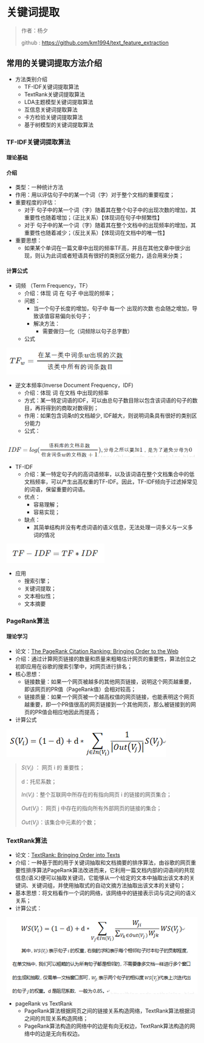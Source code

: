 # 关键词提取

> 作者：杨夕
> 
> github : https://github.com/km1994/text_feature_extraction

## 常用的关键词提取方法介绍

- 方法类别介绍
    - TF-IDF关键词提取算法
    - TextRank关键词提取算法
    - LDA主题模型关键词提取算法
    - 互信息关键词提取算法
    - 卡方检验关键词提取算法
    - 基于树模型的关键词提取算法

### TF-IDF关键词提取算法

#### 理论基础

#### 介绍
-  类型：一种统计方法
-  作用：用以评估句子中的某一个词（字）对于整个文档的重要程度；
-  重要程度的评估：
   -  对于 句子中的某一个词（字）随着其在整个句子中的出现次数的增加，其重要性也随着增加；（正比关系）【体现词在句子中频繁性】
   -  对于 句子中的某一个词（字）随着其在整个文档中的出现频率的增加，其重要性也随着减少；（反比关系）【体现词在文档中的唯一性】
- 重要思想：
  - 如果某个单词在一篇文章中出现的频率TF高，并且在其他文章中很少出现，则认为此词或者短语具有很好的类别区分能力，适合用来分类；

#### 计算公式

- 词频 （Term Frequency，TF）
  - 介绍：体现 词 在 句子 中出现的频率；
  - 问题：
    - 当一个句子长度的增加，句子中 每一个 出现的次数 也会随之增加，导致该值容易偏向长句子；
    - 解决方法：
      - 需要做归一化（词频除以句子总字数）
  - 公式

![](img/20200809105640.png)

- 逆文本频率(Inverse Document Frequency，IDF)
  - 介绍：体现 词 在文档 中出现的频率
  - 方式：某一特定词语的IDF，可以由总句子数目除以包含该词语的句子的数目，再将得到的商取对数得到；
  - 作用：如果包含词条t的文档越少, IDF越大，则说明词条具有很好的类别区分能力
  - 公式：

![](img/20200809110034.png)

- TF-IDF
    - 介绍：某一特定句子内的高词语频率，以及该词语在整个文档集合中的低文档频率，可以产生出高权重的TF-IDF。因此，TF-IDF倾向于过滤掉常见的词语，保留重要的词语。
    - 优点：
      - 容易理解；
      - 容易实现；
    - 缺点：
      - 其简单结构并没有考虑词语的语义信息，无法处理一词多义与一义多词的情况

![](img/20200809110358.png)

- 应用
  - 搜索引擎；
  - 关键词提取；
  - 文本相似性；
  - 文本摘要

### PageRank算法

#### 理论学习

- 论文：[The PageRank Citation Ranking: Bringing Order to the Web](http://ilpubs.stanford.edu:8090/422/1/1999-66.pdf)
- 介绍：通过计算网页链接的数量和质量来粗略估计网页的重要性，算法创立之初即应用在谷歌的搜索引擎中，对网页进行排名；
- 核心思想：
  - 链接数量：如果一个网页被越多的其他网页链接，说明这个网页越重要，即该网页的PR值（PageRank值）会相对较高；
  - 链接质量：如果一个网页被一个越高权值的网页链接，也能表明这个网页越重要，即一个PR值很高的网页链接到一个其他网页，那么被链接到的网页的PR值会相应地因此而提高；
- 计算公式

![](img/20200809121756.png)

> $S(V_i)$ ： 网页 i 的 重要性；
> 
> d：托尼系数；
> 
> $ln(V_i)$：整个互联网中所存在的有指向网页 i 的链接的网页集合；
> 
> $Out(V_j)$： 网页 j 中存在的指向所有外部网页的链接的集合；
> 
> $Out(V_j)$：该集合中元素的个数；

### TextRank算法

- 论文：[TextRank: Bringing Order into Texts](https://web.eecs.umich.edu/~mihalcea/papers/mihalcea.emnlp04.pdf)
- 介绍：一种基于图的用于关键词抽取和文档摘要的排序算法，由谷歌的网页重要性排序算法PageRank算法改进而来，它利用一篇文档内部的词语间的共现信息(语义)便可以抽取关键词，它能够从一个给定的文本中抽取出该文本的关键词、关键词组，并使用抽取式的自动文摘方法抽取出该文本的关键句；
- 基本思想：将文档看作一个词的网络，该网络中的链接表示词与词之间的语义关系；
- 计算公式：

![](img/20200809122329.png)

- pageRank vs TextRank
  - PageRank算法根据网页之间的链接关系构造网络，TextRank算法根据词之间的共现关系构造网络；
  - PageRank算法构造的网络中的边是有向无权边，TextRank算法构造的网络中的边是无向有权边。

